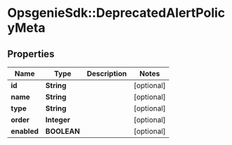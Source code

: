 # OpsgenieSdk::DeprecatedAlertPolicyMeta

## Properties
Name | Type | Description | Notes
------------ | ------------- | ------------- | -------------
**id** | **String** |  | [optional] 
**name** | **String** |  | [optional] 
**type** | **String** |  | [optional] 
**order** | **Integer** |  | [optional] 
**enabled** | **BOOLEAN** |  | [optional] 


